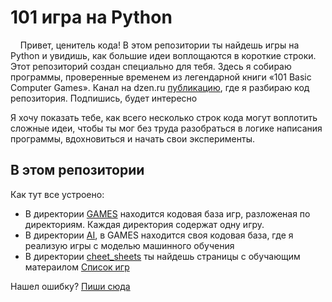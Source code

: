 # 101 игра на Python

&nbsp;&nbsp;&nbsp;
Привет, ценитель кода! В этом репозитории ты найдешь игры на Python и увидишь, как большие идеи воплощаются в короткие строки.
Этот репозиторий создан специально для тебя. Здесь я собираю программы, проверенные временем из легендарной книги «101 Basic Computer Games». 
Канал на dzen.ru [публикацию](https://dzen.ru/hypo69), где я разбираю код репозитория. Подпишись, будет интересно

Я хочу показать тебе, как всего несколько строк кода могут воплотить сложные идеи, чтобы ты мог без труда разобраться в логике написания программы, 
вдохновиться и начать свои эксперименты.

## В этом репозитории

Как тут все устроено:
- В директории [GAMES](https://github.com/hypo69/101_python_computer_games_ru/blob/master/GAMES) находится кодовая база игр, разложеная по директориям. Каждая директория содержат одну игру. 
- В директории [AI](https://github.com/hypo69/101_python_computer_games_ru/tree/master/GAMES/AI), в GAMES находится своя кодовая база, где я реализую игры с моделью машинного обучения
- В директории [cheet_sheets](https://github.com/hypo69/101_python_computer_games_ru/tree/master/cheet_sheets) ты найдешь страницы с обучающим матераилом
[Список игр](https://github.com/hypo69/101_python_computer_games_ru/tree/master/GAMES/TOC.MD)

Нашел ошибку? [Пиши сюда](https://github.com/hypo69/101_python_computer_games_ru/issues)